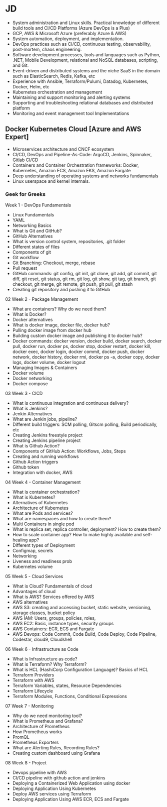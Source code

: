 # JD

- System administration and Linux skills. Practical knowledge of different build tools and CI/CD Platforms (Azure DevOps is a Plus)
- GCP, AWS & Microsoft Azure (preferably Azure & AWS)
- System automation, deployment, and implementation.
- DevOps practices such as CI/CD, continuous testing, observability, post-mortem, chaos engineering.
- Software development processes, tools and languages such as Python, .NET, Mobile Development, relational and NoSQL databases, scripting, and Git.
- Event-driven and distributed systems and the niche SaaS in the domain such as ElasticSearch, Redis, Kafka, etc
- Experience with Ansible, Terraform/Pulumi, Datadog, Kubernetes, Docker, Helm, etc
- Kubernetes orchestration and management
- Maintaining and support monitoring and alerting systems
- Supporting and troubleshooting relational databases and distributed platform
- Monitoring and event management tool Implementations

## Docker Kubernetes Cloud [Azure and AWS Expert]

- Microservices architecture and CNCF ecosystem
- CI/CD, DevOps and Pipeline-As-Code: ArgoCD, Jenkins, Spinnaker, Gitlab CI/CD
- Containers and Container Orchestration frameworks: Docker, Kubernetes, Amazon ECS, Amazon EKS, Amazon Fargate
- Deep understanding of operating systems and networks fundamentals
- Linux userspace and kernel internals.

### Geek for Greeks

Week 1 - DevOps Fundamentals

- Linux Fundamentals
- YAML
- Networking Basics
- What is Git and GitHub?
- GitHub Alternatives
- What is version control system, repositories, .git folder
- Different states of files
- Components of git
- Git workflow
- Git Branching: Checkout, merge, rebase
- Pull request
- GitHub commands: git config, git init, git clone, git add, git commit, git diff, git reset, git status, git rm, git log, git show, git tag, git branch, git checkout, git merge, git remote, git push, git pull, git stash
- Creating git repository and pushing it to GitHub

02
Week 2 - Package Management

- What are containers? Why do we need them?
- What is Docker?
- Docker alternatives
- What is docker image, docker file, docker hub?
- Pulling docker image from docker hub
- Building custom docker image and publishing it to docker hub?
- Docker commands: docker version, docker build, docker search, docker pull, docker run, docker ps, docker stop, docker restart, docker kill, docker exec, docker login, docker commit, docker push, docker network, docker history, docker rmi, docker ps -a, docker copy, docker logs, docker volume, docker logout
- Managing Images & Containers
- Docker volume
- Docker networking
- Docker compose

03
Week 3 - CICD

- What is continuous integration and continuous delivery?
- What is Jenkins?
- Jenkin Alternatives
- What are Jenkin jobs, pipeline?
- Different build triggers: SCM polling, Gitscm polling, Build periodically, etc
- Creating Jenkins freestyle project
- Creating Jenkins pipeline project
- What is Github Action?
- Components of GitHub Action: Workflows, Jobs, Steps
- Creating and running workflows
- Github Action triggers
- Github token
- Integration with docker, AWS

04
Week 4 - Container Management

- What is container orchestration?
- What is Kubernetes?
- Alternatives of Kubernetes
- Architecture of Kubernetes
- What are Pods and services?
- What are namespaces and how to create them?
- Multi Containers in single pod
- What is replica set, replica controller, deployment? How to create them?
- How to scale container app? How to make highly available and self-healing app?
- Different types of Deployment
- Configmap, secrets
- Networking
- Liveness and readiness prob
- Kubernetes volume

05
Week 5 - Cloud Services

- What is Cloud? Fundamentals of cloud
- Advantages of cloud
- What is AWS? Services offered by AWS
- AWS alternatives
- AWS S3: creating and accessing bucket, static website, versioning, storage classes, bucket policy
- AWS IAM: Users, groups, policies, roles,
- AWS EC2: Basic, instance types, security groups
- AWS Containers: ECR, ECS and Fargate
- AWS Devops: Code Commit, Code Build, Code Deploy, Code Pipeline, Codestar, cloud9, Cloudshell

06
Week 6 - Infrastructure as Code

- What is Infrastructure as code?
- What is Terraform? Why Terraform?
- What is HCL (HashiCorp Configuration Language)? Basics of HCL
- Terraform Providers
- Terraform with AWS
- Terraform Variables, states, Resource Dependencies
- Terraform Lifecycle
- Terraform Modules, Functions, Conditional Expressions

07
Week 7 - Monitoring

- Why do we need monitoring tool?
- What is Prometheus and Grafana?
- Architecture of Prometheus
- How Prometheus works
- PromQL
- Prometheus Exporters
- What are Alerting Rules, Recording Rules?
- Creating custom dashboard using Grafana

08
Week 8 - Project

- Devops pipeline with AWS
- CI/CD pipeline with github action and jenkins
- Deploying a Containerized Web Application using docker
- Deploying Application Using Kubernetes
- Deploy AWS services using Terraform
- Deploying Application Using AWS ECR, ECS and Fargate
